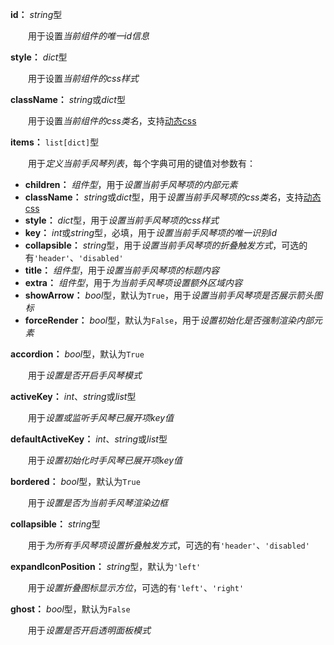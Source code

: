 **id：** *string*型

　　用于设置*当前组件的唯一id信息*

**style：** *dict*型

　　用于设置*当前组件的css样式*

**className：** *string*或*dict*型

　　用于设置*当前组件的css类名*，支持[动态css](/advanced-classname)

**items：** `list[dict]`型

　　用于*定义当前手风琴列表*，每个字典可用的键值对参数有：

- **children：** *组件型*，用于*设置当前手风琴项的内部元素*
- **className：** *string*或*dict*型，用于*设置当前手风琴项的css类名*，支持[动态css](/advanced-classname)
- **style：** *dict*型，用于*设置当前手风琴项的css样式*
- **key：** *int*或*string*型，必填，用于*设置当前手风琴项的唯一识别id*
- **collapsible：** *string*型，用于*设置当前手风琴项的折叠触发方式*，可选的有`'header'`、`'disabled'`
- **title：** *组件型*，用于*设置当前手风琴项的标题内容*
- **extra：** *组件型*，用于*为当前手风琴项设置额外区域内容*
- **showArrow：** *bool*型，默认为`True`，用于*设置当前手风琴项是否展示箭头图标*
- **forceRender：** *bool*型，默认为`False`，用于*设置初始化是否强制渲染内部元素*

**accordion：** *bool*型，默认为`True`

　　用于*设置是否开启手风琴模式*

**activeKey：** *int*、*string*或*list*型

　　用于*设置或监听手风琴已展开项key值*

**defaultActiveKey：** *int*、*string*或*list*型

　　用于*设置初始化时手风琴已展开项key值*

**bordered：** *bool*型，默认为`True`

　　用于*设置是否为当前手风琴渲染边框*

**collapsible：** *string*型

　　用于*为所有手风琴项设置折叠触发方式*，可选的有`'header'`、`'disabled'`

**expandIconPosition：** *string*型，默认为`'left'`

　　用于*设置折叠图标显示方位*，可选的有`'left'`、`'right'`

**ghost：** *bool*型，默认为`False`

　　用于*设置是否开启透明面板模式*